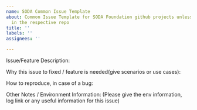 ```yaml
---
name: SODA Common Issue Template
about: Common Issue Template for SODA Foundation github projects unless specified
  in the respective repo
title: ''
labels: ''
assignees: ''

---
```


Issue/Feature Description:

Why this issue to fixed / feature is needed(give scenarios or use cases):

How to reproduce, in case of a bug:


Other Notes /  Environment Information: (Please give the env information, log link or any useful information for this issue)
